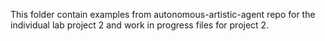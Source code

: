 This folder contain examples from autonomous-artistic-agent repo for the individual lab project 2 and work in progress files for project 2.
